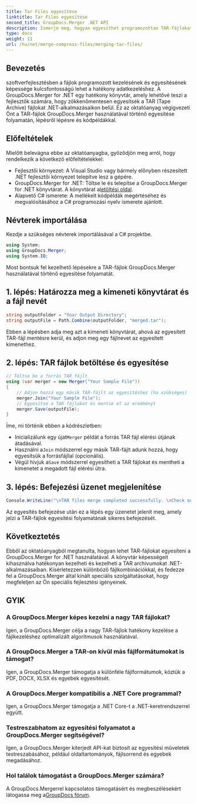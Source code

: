 ```yaml
---
title: Tar Files egyesítése
linktitle: Tar Files egyesítése
second_title: GroupDocs.Merger .NET API
description: Ismerje meg, hogyan egyesíthet programozottan TAR-fájlokat a GroupDocs.Merger for .NET használatával. Kövesse lépésenkénti útmutatónkat a TAR-archívumok hatékony kezeléséhez.
type: docs
weight: 11
url: /hu/net/merge-compress-files/merging-tar-files/
---
```

## Bevezetés
szoftverfejlesztésben a fájlok programozott kezelésének és egyesítésének képessége kulcsfontosságú lehet a hatékony adatkezeléshez. A GroupDocs.Merger for .NET egy hatékony könyvtár, amely lehetővé teszi a fejlesztők számára, hogy zökkenőmentesen egyesítsék a TAR (Tape Archive) fájlokat .NET-alkalmazásaikon belül. Ez az oktatóanyag végigvezeti Önt a TAR-fájlok GroupDocs.Merger használatával történő egyesítése folyamatán, lépésről lépésre és kódpéldákkal.
## Előfeltételek
Mielőtt belevágna ebbe az oktatóanyagba, győződjön meg arról, hogy rendelkezik a következő előfeltételekkel:
- Fejlesztői környezet: A Visual Studio vagy bármely előnyben részesített .NET fejlesztői környezet telepítve lesz a gépére.
-  GroupDocs.Merger for .NET: Töltse le és telepítse a GroupDocs.Merger for .NET könyvtárat. A könyvtárat a[letöltési oldal](https://releases.groupdocs.com/merger/net/).
- Alapvető C# ismerete: A mellékelt kódpéldák megértéséhez és megvalósításához a C# programozási nyelv ismerete ajánlott.

## Névterek importálása
Kezdje a szükséges névterek importálásával a C# projektbe.

```csharp
using System; 
using GroupDocs.Merger;
using System.IO;
```

Most bontsuk fel kezelhető lépésekre a TAR-fájlok GroupDocs.Merger használatával történő egyesítése folyamatát.
## 1. lépés: Határozza meg a kimeneti könyvtárat és a fájl nevét
```csharp
string outputFolder = "Your Output Directory";
string outputFile = Path.Combine(outputFolder, "merged.tar");
```
Ebben a lépésben adja meg azt a kimeneti könyvtárat, ahová az egyesített TAR-fájl mentésre kerül, és adjon meg egy fájlnevet az egyesített kimenethez.
## 2. lépés: TAR fájlok betöltése és egyesítése
```csharp
// Töltse be a forrás TAR fájlt
using (var merger = new Merger("Your Sample File"))
{
    // Adjon hozzá egy másik TAR-fájlt az egyesítéshez (ha szükséges)
    merger.Join("Your Sample File");
    // Egyesítse a TAR fájlokat és mentse el az eredményt
    merger.Save(outputFile);
}
```
Íme, mi történik ebben a kódrészletben:
-  Inicializálunk egy újat`Merger` példát a forrás TAR fájl elérési útjának átadásával.
-  Használni a`Join` módszerrel egy másik TAR-fájlt adunk hozzá, hogy egyesítsük a forrásfájllal (opcionális).
-  Végül hívjuk a`Save` módszerrel egyesítheti a TAR fájlokat és mentheti a kimenetet a megadott fájl elérési útra.
## 3. lépés: Befejezési üzenet megjelenítése
```csharp
Console.WriteLine("\nTAR files merge completed successfully. \nCheck output in {0}", outputFolder);
```
Az egyesítés befejezése után ez a lépés egy üzenetet jelenít meg, amely jelzi a TAR-fájlok egyesítési folyamatának sikeres befejezését.

## Következtetés
Ebből az oktatóanyagból megtanulta, hogyan lehet TAR-fájlokat egyesíteni a GroupDocs.Merger for .NET használatával. A könyvtár képességeit kihasználva hatékonyan kezelheti és kezelheti a TAR archívumokat .NET-alkalmazásaiban. Kísérletezzen különböző fájlkombinációkkal, és fedezze fel a GroupDocs.Merger által kínált speciális szolgáltatásokat, hogy megfeleljen az Ön speciális fejlesztési igényeinek.

## GYIK
### A GroupDocs.Merger képes kezelni a nagy TAR fájlokat?
Igen, a GroupDocs.Merger célja a nagy TAR-fájlok hatékony kezelése a fájlkezeléshez optimalizált algoritmusok használatával.
### A GroupDocs.Merger a TAR-on kívül más fájlformátumokat is támogat?
Igen, a GroupDocs.Merger támogatja a különféle fájlformátumok, köztük a PDF, DOCX, XLSX és egyebek egyesítését.
### A GroupDocs.Merger kompatibilis a .NET Core programmal?
Igen, a GroupDocs.Merger támogatja a .NET Core-t a .NET-keretrendszerrel együtt.
### Testreszabhatom az egyesítési folyamatot a GroupDocs.Merger segítségével?
Igen, a GroupDocs.Merger kiterjedt API-kat biztosít az egyesítési műveletek testreszabásához, például oldaltartományok, fájlsorrend és egyebek megadásához.
### Hol találok támogatást a GroupDocs.Merger számára?
 A GroupDocs.Mergerrel kapcsolatos támogatásért és megbeszélésekért látogassa meg a[GroupDocs fórum](https://forum.groupdocs.com/c/merger/32).